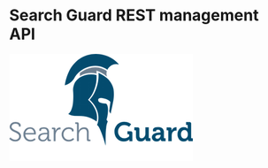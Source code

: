 # Search Guard REST management API

![Logo](https://raw.githubusercontent.com/floragunncom/sg-assets/master/logo/sg_dlic_small.png) 